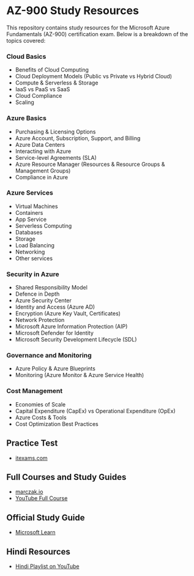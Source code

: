 # AZ-900 Study Resources

This repository contains study resources for the Microsoft Azure Fundamentals (AZ-900) certification exam. Below is a breakdown of the topics covered:

### Cloud Basics
- Benefits of Cloud Computing
- Cloud Deployment Models (Public vs Private vs Hybrid Cloud)
- Compute & Serverless & Storage
- IaaS vs PaaS vs SaaS
- Cloud Compliance
- Scaling

### Azure Basics
- Purchasing & Licensing Options
- Azure Account, Subscription, Support, and Billing
- Azure Data Centers
- Interacting with Azure
- Service-level Agreements (SLA)
- Azure Resource Manager (Resources & Resource Groups & Management Groups)
- Compliance in Azure

### Azure Services
- Virtual Machines
- Containers
- App Service
- Serverless Computing
- Databases
- Storage
- Load Balancing
- Networking
- Other services

### Security in Azure
- Shared Responsibility Model
- Defence in Depth
- Azure Security Center
- Identity and Access (Azure AD)
- Encryption (Azure Key Vault, Certificates)
- Network Protection
- Microsoft Azure Information Protection (AIP)
- Microsoft Defender for Identity
- Microsoft Security Development Lifecycle (SDL)

### Governance and Monitoring
- Azure Policy & Azure Blueprints
- Monitoring (Azure Monitor & Azure Service Health)

### Cost Management
- Economies of Scale
- Capital Expenditure (CapEx) vs Operational Expenditure (OpEx)
- Azure Costs & Tools
- Cost Optimization Best Practices

## Practice Test
- [itexams.com](https://www.itexams.com/info/AZ-900)

## Full Courses and Study Guides
- [marczak.io](https://marczak.io/az-900/)
- [YouTube Full Course](https://www.youtube.com/watch?v=NPEsD6n9A_I&list=PLGjZwEtPN7j-Q59JYso3L4_yoCjj2syrM&pp=iAQB)

## Official Study Guide
- [Microsoft Learn](https://learn.microsoft.com/en-us/credentials/certifications/exams/az-900/)

## Hindi Resources
- [Hindi Playlist on YouTube](https://www.youtube.com/watch?v=l3fGIq8_2zo&list=PLeqch-0_f39FjifU2HxrVs4vaIUwsaSUB&pp=iAQB)
